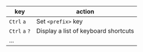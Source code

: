 | key            | action                               |
| ------         | ------                               |
| `Ctrl` `a`     | Set `<prefix>` key                   |
| `Ctrl` `a` `?` | Display a list of keyboard shortcuts |
| ...            |                                      |

